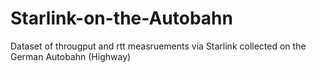 # Starlink-on-the-Autobahn
Dataset of througput and rtt measruements via Starlink collected on the German Autobahn (Highway)
